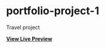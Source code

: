 # portfolio-project-1
Travel project


**[View Live Preview](https://quizonmarielle.github.io/natours/)**
